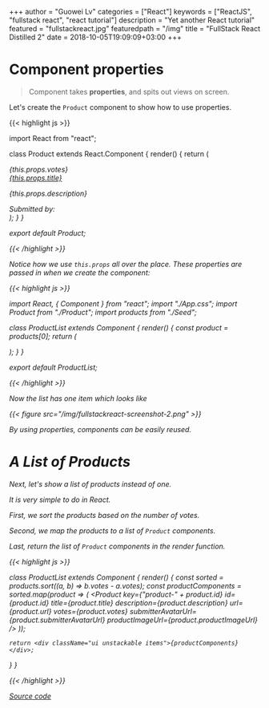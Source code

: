 +++
author = "Guowei Lv"
categories = ["React"]
keywords = ["ReactJS", "fullstack react", "react tutorial"]
description = "Yet another React tutorial"
featured = "fullstackreact.jpg"
featuredpath = "/img"
title = "FullStack React Distilled 2"
date = 2018-10-05T19:09:09+03:00
+++

# Component properties

>Component takes **properties**, and spits out views on screen.

Let's create the `Product` component to show how to use properties.

{{< highlight js >}}

import React from "react";

class Product extends React.Component {
  render() {
    return (
      <div className="item">
        <div className="image">
          <img src={this.props.productImageUrl} alt="" />
        </div>
        <div className="middle aligned content">
          <div className="header">
            <a>
              <i className="large caret up icon" />
            </a>
            {this.props.votes}
          </div>
          <div className="description">
            <a href={this.props.url}>{this.props.title}</a>
            <p>{this.props.description}</p>
          </div>
          <div className="extra">
            <span>Submitted by:</span>
            <img
              className="ui avatar image"
              src={this.props.submitterAvatarUrl}
              alt=""
            />
          </div>
        </div>
      </div>
    );
  }
}

export default Product;

{{< /highlight >}}

Notice how we use `this.props` all over the place. These properties are passed in when we create the component:

{{< highlight js >}}

import React, { Component } from "react";
import "./App.css";
import Product from "./Product";
import products from "./Seed";

class ProductList extends Component {
  render() {
    const product = products[0];
    return (
      <div className="ui unstackable items">
        <Product
          id={product.id}
          title={product.title}
          description={product.description}
          url={product.url}
          votes={product.votes}
          submitterAvatarUrl={product.submitterAvatarUrl}
          productImageUrl={product.productImageUrl}
        />
      </div>
    );
  }
}

export default ProductList;

{{< /highlight >}}

Now the list has one item which looks like

{{< figure src="/img/fullstackreact-screenshot-2.png" >}}

By using properties, components can be easily reused.

# A List of Products

Next, let's show a list of products instead of one.

It is very simple to do in React.

First, we sort the products based on the number of votes.

Second, we map the products to a list of `Product` components.

Last, return the list of `Product` components in the render function.

{{< highlight js >}}

class ProductList extends Component {
  render() {
    const sorted = products.sort((a, b) => b.votes - a.votes);
    const productComponents = sorted.map(product => (
      <Product
        key={"product-" + product.id}
        id={product.id}
        title={product.title}
        description={product.description}
        url={product.url}
        votes={product.votes}
        submitterAvatarUrl={product.submitterAvatarUrl}
        productImageUrl={product.productImageUrl}
      />
    ));

    return <div className="ui unstackable items">{productComponents}</div>;
  }
}

{{< /highlight >}}

[Source code](https://github.com/lvguowei/fullstackreact/tree/3861b008fa4878c0da877ca5bfbc055ede34d583)
